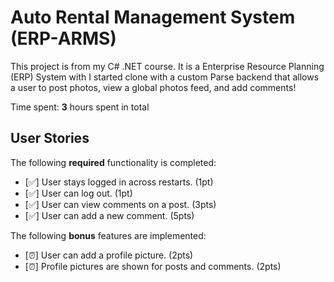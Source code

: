 # Auto Rental Management System (ERP-ARMS)

This project is from my C# .NET course. It is a Enterprise Resource Planning (ERP) System with  I started  clone with a custom Parse backend that allows a user to post photos, view a global photos feed, and add comments!

Time spent: **3** hours spent in total

## User Stories

The following **required** functionality is completed:

- [✅] User stays logged in across restarts. (1pt)
- [✅] User can log out. (1pt)
- [✅] User can view comments on a post. (3pts)
- [✅] User can add a new comment. (5pts)

The following **bonus** features are implemented:

- [⏰] User can add a profile picture. (2pts)
- [⏰] Profile pictures are shown for posts and comments. (2pts)
